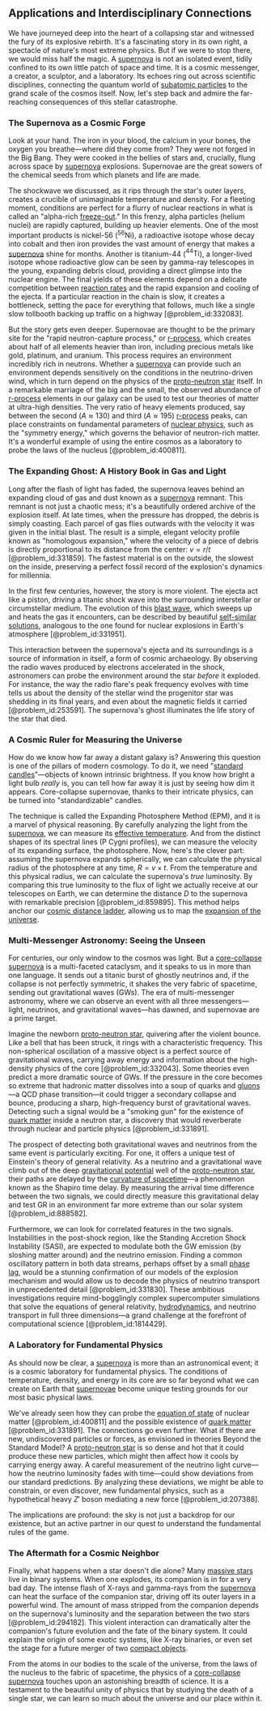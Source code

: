 ## Applications and Interdisciplinary Connections

We have journeyed deep into the heart of a collapsing star and witnessed the fury of its explosive rebirth. It's a fascinating story in its own right, a spectacle of nature's most extreme physics. But if we were to stop there, we would miss half the magic. A [supernova](@article_id:158957) is not an isolated event, tidily confined to its own little patch of space and time. It is a cosmic messenger, a creator, a sculptor, and a laboratory. Its echoes ring out across scientific disciplines, connecting the quantum world of [subatomic particles](@article_id:141998) to the grand scale of the cosmos itself. Now, let's step back and admire the far-reaching consequences of this stellar catastrophe.

### The Supernova as a Cosmic Forge

Look at your hand. The iron in your blood, the calcium in your bones, the oxygen you breathe—where did they come from? They were not forged in the Big Bang. They were cooked in the bellies of stars and, crucially, flung across space by [supernova](@article_id:158957) explosions. Supernovae are the great sowers of the chemical seeds from which planets and life are made.

The shockwave we discussed, as it rips through the star's outer layers, creates a crucible of unimaginable temperature and density. For a fleeting moment, conditions are perfect for a flurry of nuclear reactions in what is called an "alpha-rich [freeze-out](@article_id:161267)." In this frenzy, alpha particles (helium nuclei) are rapidly captured, building up heavier elements. One of the most important products is nickel-56 ($^{56}\text{Ni}$), a radioactive isotope whose decay into cobalt and then iron provides the vast amount of energy that makes a [supernova](@article_id:158957) shine for months. Another is titanium-44 ($^{44}\text{Ti}$), a longer-lived isotope whose radioactive glow can be seen by gamma-ray telescopes in the young, expanding debris cloud, providing a direct glimpse into the nuclear engine. The final yields of these elements depend on a delicate competition between [reaction rates](@article_id:142161) and the rapid expansion and cooling of the ejecta. If a particular reaction in the chain is slow, it creates a bottleneck, setting the pace for everything that follows, much like a single slow tollbooth backing up traffic on a highway [@problem_id:332083].

But the story gets even deeper. Supernovae are thought to be the primary site for the "rapid neutron-capture process," or [r-process](@article_id:157998), which creates about half of all elements heavier than iron, including precious metals like gold, platinum, and uranium. This process requires an environment incredibly rich in neutrons. Whether a [supernova](@article_id:158957) can provide such an environment depends sensitively on the conditions in the neutrino-driven wind, which in turn depend on the physics of the [proto-neutron star](@article_id:159805) itself. In a remarkable marriage of the big and the small, the observed abundance of [r-process](@article_id:157998) elements in our galaxy can be used to test our theories of matter at ultra-high densities. The very ratio of heavy elements produced, say between the second ($A \approx 130$) and third ($A \approx 195$) [r-process](@article_id:157998) peaks, can place constraints on fundamental parameters of [nuclear physics](@article_id:136167), such as the "symmetry energy," which governs the behavior of neutron-rich matter. It's a wonderful example of using the entire cosmos as a laboratory to probe the laws of the nucleus [@problem_id:400811].

### The Expanding Ghost: A History Book in Gas and Light

Long after the flash of light has faded, the supernova leaves behind an expanding cloud of gas and dust known as a [supernova](@article_id:158957) remnant. This remnant is not just a chaotic mess; it's a beautifully ordered archive of the explosion itself. At late times, when the pressure has dropped, the debris is simply coasting. Each parcel of gas flies outwards with the velocity it was given in the initial blast. The result is a simple, elegant velocity profile known as "homologous expansion," where the velocity of a piece of debris is directly proportional to its distance from the center: $v=r/t$ [@problem_id:331859]. The fastest material is on the outside, the slowest on the inside, preserving a perfect fossil record of the explosion's dynamics for millennia.

In the first few centuries, however, the story is more violent. The ejecta act like a piston, driving a titanic shock wave into the surrounding interstellar or circumstellar medium. The evolution of this [blast wave](@article_id:199067), which sweeps up and heats the gas it encounters, can be described by beautiful [self-similar solutions](@article_id:164345), analogous to the one found for nuclear explosions in Earth's atmosphere [@problem_id:331951].

This interaction between the supernova's ejecta and its surroundings is a source of information in itself, a form of cosmic archaeology. By observing the radio waves produced by electrons accelerated in the shock, astronomers can probe the environment around the star *before* it exploded. For instance, the way the radio flare's peak frequency evolves with time tells us about the density of the stellar wind the progenitor star was shedding in its final years, and even about the magnetic fields it carried [@problem_id:253591]. The supernova's ghost illuminates the life story of the star that died.

### A Cosmic Ruler for Measuring the Universe

How do we know how far away a distant galaxy is? Answering this question is one of the pillars of modern cosmology. To do it, we need "[standard candles](@article_id:157615)"—objects of known intrinsic brightness. If you know how bright a light bulb *really* is, you can tell how far away it is just by seeing how dim it appears. Core-collapse supernovae, thanks to their intricate physics, can be turned into "standardizable" candles.

The technique is called the Expanding Photosphere Method (EPM), and it is a marvel of physical reasoning. By carefully analyzing the light from the [supernova](@article_id:158957), we can measure its [effective temperature](@article_id:161466). And from the distinct shapes of its spectral lines (P Cygni profiles), we can measure the velocity of its expanding surface, the photosphere. Now, here's the clever part: assuming the supernova expands spherically, we can calculate the physical radius of the photosphere at any time, $R = v \times t$. From the temperature and this physical radius, we can calculate the supernova's *true* luminosity. By comparing this true luminosity to the flux of light we actually receive at our telescopes on Earth, we can determine the distance $D$ to the supernova with remarkable precision [@problem_id:859895]. This method helps anchor our [cosmic distance ladder](@article_id:159708), allowing us to map the [expansion of the universe](@article_id:159987).

### Multi-Messenger Astronomy: Seeing the Unseen

For centuries, our only window to the cosmos was light. But a [core-collapse supernova](@article_id:161372) is a multi-faceted cataclysm, and it speaks to us in more than one language. It sends out a titanic burst of ghostly neutrinos and, if the collapse is not perfectly symmetric, it shakes the very fabric of spacetime, sending out gravitational waves (GWs). The era of multi-messenger astronomy, where we can observe an event with all three messengers—light, neutrinos, and gravitational waves—has dawned, and supernovae are a prime target.

Imagine the newborn [proto-neutron star](@article_id:159805), quivering after the violent bounce. Like a bell that has been struck, it rings with a characteristic frequency. This non-spherical oscillation of a massive object is a perfect source of gravitational waves, carrying away energy and information about the high-density physics of the core [@problem_id:332043]. Some theories even predict a more dramatic source of GWs. If the pressure in the core becomes so extreme that hadronic matter dissolves into a soup of quarks and [gluons](@article_id:151233)—a QCD phase transition—it could trigger a secondary collapse and bounce, producing a sharp, high-frequency burst of gravitational waves. Detecting such a signal would be a "smoking gun" for the existence of [quark matter](@article_id:145680) inside a neutron star, a discovery that would reverberate through nuclear and particle physics [@problem_id:331891].

The prospect of detecting both gravitational waves and neutrinos from the same event is particularly exciting. For one, it offers a unique test of Einstein's theory of general relativity. As a neutrino and a gravitational wave climb out of the deep [gravitational potential](@article_id:159884) well of the [proto-neutron star](@article_id:159805), their paths are delayed by the [curvature of spacetime](@article_id:188986)—a phenomenon known as the Shapiro time delay. By measuring the arrival time difference between the two signals, we could directly measure this gravitational delay and test GR in an environment far more extreme than our solar system [@problem_id:888582].

Furthermore, we can look for correlated features in the two signals. Instabilities in the post-shock region, like the Standing Accretion Shock Instability (SASI), are expected to modulate both the GW emission (by sloshing matter around) and the neutrino emission. Finding a common oscillatory pattern in both data streams, perhaps offset by a small [phase lag](@article_id:171949), would be a stunning confirmation of our models of the explosion mechanism and would allow us to decode the physics of neutrino transport in unprecedented detail [@problem_id:331830]. These ambitious investigations require mind-bogglingly complex supercomputer simulations that solve the equations of general relativity, [hydrodynamics](@article_id:158377), and neutrino transport in full three dimensions—a grand challenge at the forefront of computational science [@problem_id:1814429].

### A Laboratory for Fundamental Physics

As should now be clear, a [supernova](@article_id:158957) is more than an astronomical event; it is a cosmic laboratory for fundamental physics. The conditions of temperature, density, and energy in its core are so far beyond what we can create on Earth that [supernovae](@article_id:161279) become unique testing grounds for our most basic physical laws.

We've already seen how they can probe the [equation of state](@article_id:141181) of nuclear matter [@problem_id:400811] and the possible existence of [quark matter](@article_id:145680) [@problem_id:331891]. The connections go even further. What if there are new, undiscovered particles or forces, as envisioned in theories Beyond the Standard Model? A [proto-neutron star](@article_id:159805) is so dense and hot that it could produce these new particles, which might then affect how it cools by carrying energy away. A careful measurement of the neutrino light curve—how the neutrino luminosity fades with time—could show deviations from our standard predictions. By analyzing these deviations, we might be able to constrain, or even discover, new fundamental physics, such as a hypothetical heavy $Z'$ boson mediating a new force [@problem_id:207388].

The implications are profound: the sky is not just a backdrop for our existence, but an active partner in our quest to understand the fundamental rules of the game.

### The Aftermath for a Cosmic Neighbor

Finally, what happens when a star doesn't die alone? Many [massive stars](@article_id:159390) live in binary systems. When one explodes, its companion is in for a very bad day. The intense flash of X-rays and gamma-rays from the [supernova](@article_id:158957) can heat the surface of the companion star, driving off its outer layers in a powerful wind. The amount of mass stripped from the companion depends on the supernova's luminosity and the separation between the two stars [@problem_id:294182]. This violent interaction can dramatically alter the companion's future evolution and the fate of the binary system. It could explain the origin of some exotic systems, like X-ray binaries, or even set the stage for a future merger of two [compact objects](@article_id:157117).

From the atoms in our bodies to the scale of the universe, from the laws of the nucleus to the fabric of spacetime, the physics of a [core-collapse supernova](@article_id:161372) touches upon an astonishing breadth of science. It is a testament to the beautiful unity of physics that by studying the death of a single star, we can learn so much about the universe and our place within it.